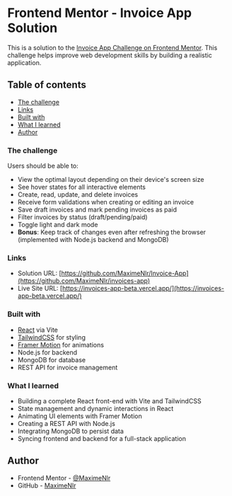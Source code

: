 # Frontend Mentor - Invoice App Solution

This is a solution to the [Invoice App Challenge on Frontend Mentor](https://www.frontendmentor.io/challenges/invoice-app-i7KaLTQjl). This challenge helps improve web development skills by building a realistic application.

## Table of contents

- [The challenge](#the-challenge)
- [Links](#links)
- [Built with](#built-with)
- [What I learned](#what-i-learned)
- [Author](#author)

### The challenge

Users should be able to:

- View the optimal layout depending on their device's screen size
- See hover states for all interactive elements
- Create, read, update, and delete invoices
- Receive form validations when creating or editing an invoice
- Save draft invoices and mark pending invoices as paid
- Filter invoices by status (draft/pending/paid)
- Toggle light and dark mode
- **Bonus**: Keep track of changes even after refreshing the browser (implemented with Node.js backend and MongoDB)

### Links

- Solution URL: [https://github.com/MaximeNlr/Invoice-App](https://github.com/MaximeNlr/invoices-app)
- Live Site URL: [https://invoices-app-beta.vercel.app/](https://invoices-app-beta.vercel.app/)

### Built with

- [React](https://reactjs.org/) via Vite
- [TailwindCSS](https://tailwindcss.com/) for styling
- [Framer Motion](https://www.framer.com/motion/) for animations
- Node.js for backend
- MongoDB for database
- REST API for invoice management

### What I learned

- Building a complete React front-end with Vite and TailwindCSS
- State management and dynamic interactions in React
- Animating UI elements with Framer Motion
- Creating a REST API with Node.js
- Integrating MongoDB to persist data
- Syncing frontend and backend for a full-stack application


## Author

- Frontend Mentor - [@MaximeNlr](https://www.frontendmentor.io/profile/MaximeNlr)  
- GitHub - [MaximeNlr](https://github.com/MaximeNlr)  
